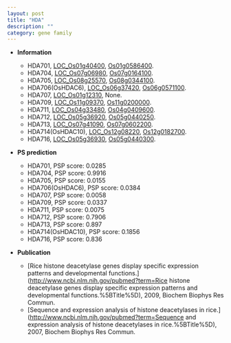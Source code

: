 ```yaml
---
layout: post
title: "HDA"
description: ""
category: gene family
---
```


* **Information**  
    + HDA701, [LOC_Os01g40400](http://rice.uga.edu/cgi-bin/ORF_infopage.cgi?orf=LOC_Os01g40400), [Os01g0586400](http://rapdb.dna.affrc.go.jp/viewer/gbrowse_details/irgsp1?name=Os01g0586400).
    + HDA704, [LOC_Os07g06980](http://rice.uga.edu/cgi-bin/ORF_infopage.cgi?orf=LOC_Os07g06980), [Os07g0164100](http://rapdb.dna.affrc.go.jp/viewer/gbrowse_details/irgsp1?name=Os07g0164100).
    + HDA705, [LOC_Os08g25570](http://rice.uga.edu/cgi-bin/ORF_infopage.cgi?orf=LOC_Os08g25570), [Os08g0344100](http://rapdb.dna.affrc.go.jp/viewer/gbrowse_details/irgsp1?name=Os08g0344100).
    + HDA706(OsHDAC6), [LOC_Os06g37420](http://rice.uga.edu/cgi-bin/ORF_infopage.cgi?orf=LOC_Os06g37420), [Os06g0571100](http://rapdb.dna.affrc.go.jp/viewer/gbrowse_details/irgsp1?name=Os06g0571100).
    + HDA707, [LOC_Os01g12310](http://rice.uga.edu/cgi-bin/ORF_infopage.cgi?orf=LOC_Os01g12310), None.
    + HDA709, [LOC_Os11g09370](http://rice.uga.edu/cgi-bin/ORF_infopage.cgi?orf=LOC_Os11g09370), [Os11g0200000](http://rapdb.dna.affrc.go.jp/viewer/gbrowse_details/irgsp1?name=Os11g0200000).
    + HDA711, [LOC_Os04g33480](http://rice.uga.edu/cgi-bin/ORF_infopage.cgi?orf=LOC_Os04g33480), [Os04g0409600](http://rapdb.dna.affrc.go.jp/viewer/gbrowse_details/irgsp1?name=Os04g0409600).
    + HDA712, [LOC_Os05g36920](http://rice.uga.edu/cgi-bin/ORF_infopage.cgi?orf=LOC_Os05g36920), [Os05g0440250](http://rapdb.dna.affrc.go.jp/viewer/gbrowse_details/irgsp1?name=Os05g0440250).
    + HDA713, [LOC_Os07g41090](http://rice.uga.edu/cgi-bin/ORF_infopage.cgi?orf=LOC_Os07g41090), [Os07g0602200](http://rapdb.dna.affrc.go.jp/viewer/gbrowse_details/irgsp1?name=Os07g0602200).
    + HDA714(OsHDAC10), [LOC_Os12g08220](http://rice.uga.edu/cgi-bin/ORF_infopage.cgi?orf=LOC_Os12g08220), [Os12g0182700](http://rapdb.dna.affrc.go.jp/viewer/gbrowse_details/irgsp1?name=Os12g0182700).
    + HDA716, [LOC_Os05g36930](http://rice.uga.edu/cgi-bin/ORF_infopage.cgi?orf=LOC_Os05g36930), [Os05g0440300](http://rapdb.dna.affrc.go.jp/viewer/gbrowse_details/irgsp1?name=Os05g0440300).

* **PS prediction**
    + HDA701, PSP score: 0.0285
    + HDA704, PSP score: 0.9916
    + HDA705, PSP score: 0.0155
    + HDA706(OsHDAC6), PSP score: 0.0384
    + HDA707, PSP score: 0.0058
    + HDA709, PSP score: 0.0337
    + HDA711, PSP score: 0.0075
    + HDA712, PSP score: 0.7906
    + HDA713, PSP score: 0.897
    + HDA714(OsHDAC10), PSP score: 0.1856
    + HDA716, PSP score: 0.836

* **Publication**  
    + [Rice histone deacetylase genes display specific expression patterns and developmental functions.](http://www.ncbi.nlm.nih.gov/pubmed?term=Rice histone deacetylase genes display specific expression patterns and developmental functions.%5BTitle%5D), 2009, Biochem Biophys Res Commun.
    + [Sequence and expression analysis of histone deacetylases in rice.](http://www.ncbi.nlm.nih.gov/pubmed?term=Sequence and expression analysis of histone deacetylases in rice.%5BTitle%5D), 2007, Biochem Biophys Res Commun.


